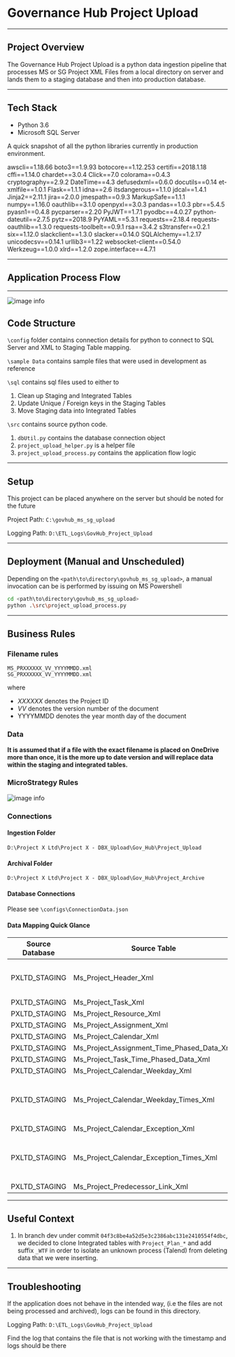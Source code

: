 # Governance Hub Project Upload

---

## Project Overview

The Governance Hub Project Upload is a python data ingestion pipeline that processes MS or SG Project XML Files from a local directory on server and lands them to a staging database and then into production database.

---

## Tech Stack


* Python 3.6
* Microsoft SQL Server

A quick snapshot of all the python libraries currently in production environment.

awscli==1.18.66
boto3==1.9.93
botocore==1.12.253
certifi==2018.1.18
cffi==1.14.0
chardet==3.0.4
Click==7.0
colorama==0.4.3
cryptography==2.9.2
DateTime==4.3
defusedxml==0.6.0
docutils==0.14
et-xmlfile==1.0.1
Flask==1.1.1
idna==2.6
itsdangerous==1.1.0
jdcal==1.4.1
Jinja2==2.11.1
jira==2.0.0
jmespath==0.9.3
MarkupSafe==1.1.1
numpy==1.16.0
oauthlib==3.1.0
openpyxl==3.0.3
pandas==1.0.3
pbr==5.4.5
pyasn1==0.4.8
pycparser==2.20
PyJWT==1.7.1
pyodbc==4.0.27
python-dateutil==2.7.5
pytz==2018.9
PyYAML==5.3.1
requests==2.18.4
requests-oauthlib==1.3.0
requests-toolbelt==0.9.1
rsa==3.4.2
s3transfer==0.2.1
six==1.12.0
slackclient==1.3.0
slacker==0.14.0
SQLAlchemy==1.2.17
unicodecsv==0.14.1
urllib3==1.22
websocket-client==0.54.0
Werkzeug==1.0.0
xlrd==1.2.0
zope.interface==4.7.1

---
## Application Process Flow

---
![image info](./doc/govhub_app_flow.jpg)


## Code Structure


`\config` folder contains connection details for python to connect to SQL Server and XML to Staging Table mapping.

`\sample Data` contains sample files that were used in development as reference

`\sql` contains sql files used to either to 
1. Clean up Staging and Integrated Tables
2. Update Unique / Foreign keys in the Staging Tables
3. Move Staging data into Integrated Tables

`\src` contains source python code. 
1. `dbUtil.py` contains the database connection object
2. `project_upload_helper.py` is a helper file
3. `project_upload_process.py` contains the application flow logic

---
## Setup


This project can be placed anywhere on the server but should be noted for the future


Project Path: `C:\govhub_ms_sg_upload`

Logging Path: `D:\ETL_Logs\GovHub_Project_Upload`

---
## Deployment (Manual and Unscheduled)


Depending on the `<path\to\directory\govhub_ms_sg_upload>`,
a manual invocation can be is performed by issuing on MS Powershell 

````bash
cd <path\to\directory\govhub_ms_sg_upload>
python .\src\project_upload_process.py
````

---
## Business Rules



### Filename rules



````
MS_PRXXXXXX_VV_YYYYMMDD.xml
SG_PRXXXXXX_VV_YYYYMMDD.xml
````

where 
* _XXXXXX_ denotes the Project ID
* _VV_ denotes the version number of the document
* YYYYMMDD denotes the year month day of the document

### Data

  **It is assumed that if a file with the exact filename is placed on OneDrive more than once, it is the more up to date version and will replace data within the staging and integrated tables.**

### MicroStrategy Rules

![image info](./doc/MSTR_rules.png)


### Connections 

#### Ingestion Folder

`D:\Project X Ltd\Project X - DBX_Upload\Gov_Hub\Project_Upload`

#### Archival Folder

`D:\Project X Ltd\Project X - DBX_Upload\Gov_Hub\Project_Archive`

#### Database Connections

Please see `\configs\ConnectionData.json`

#### Data Mapping Quick Glance

| Source Database | Source Table                               | Target Database | Target Table                                 | Transformation                                              |
|-----------------|--------------------------------------------|-----------------|----------------------------------------------|-------------------------------------------------------------|
| PXLTD_STAGING   | Ms_Project_Header_Xml                      | CEDW_HUB        | Project_Plan_Header_WTF                      | substring function to parse out PRXXXXXX                    |
| PXLTD_STAGING   | Ms_Project_Task_Xml                        | CEDW_HUB        | Project_Plan_Task_WTF                        |                                                             |
| PXLTD_STAGING   | Ms_Project_Resource_Xml                    | CEDW_HUB        | Project_Plan_Resource_WTF                    |                                                             |
| PXLTD_STAGING   | Ms_Project_Assignment_Xml                  | CEDW_HUB        | Project_Plan_Assignment_WTF                  |                                                             |
| PXLTD_STAGING   | Ms_Project_Calendar_Xml                    | CEDW_HUB        | Project_Plan_Calendar_WTF                    |                                                             |
| PXLTD_STAGING   | Ms_Project_Assignment_Time_Phased_Data_Xml | CEDW_HUB        | Project_Plan_Assignment_Time_Phased_Data_WTF |                                                             |
| PXLTD_STAGING   | Ms_Project_Task_Time_Phased_Data_Xml       | CEDW_HUB        | Project_Plan_Task_Time_Phased_Data_WTF       |                                                             |
| PXLTD_STAGING   | Ms_Project_Calendar_Weekday_Xml            | CEDW_HUB        | Project_Plan_Calendar_Weekday_WTF            |                                                             |
| PXLTD_STAGING   | Ms_Project_Calendar_Weekday_Times_Xml      | CEDW_HUB        | Project_Plan_Calendar_Weekday_WTF            | Joined with base table Weekday to flatten  the time ranges  |
| PXLTD_STAGING   | Ms_Project_Calendar_Exception_Xml          | CEDW_HUB        | Project_Plan_Calendar_Exception_WTF          |                                                             |
| PXLTD_STAGING   | Ms_Project_Calendar_Exception_Times_Xml    | CEDW_HUB        | Project_Plan_Calendar_Exception_WTF          | Joined with base table Exception to flatten the time ranges |
| PXLTD_STAGING   | Ms_Project_Predecessor_Link_Xml            | CEDW_HUB        | Project_Plan_Predecessor_Link_WTF            |                                                             |

---

## Useful Context 

1. In branch dev under commit `04f3c8be4a52d5e3c2386abc131e2410554f4dbc`, we decided to clone Integrated tables with `Project_Plan_*` and add suffix `_WTF` in order to isolate an unknown process (Talend) from deleting data that we were inserting. 

---

## Troubleshooting 


If the application does not behave in the intended way, (i.e the files are not being processed and archived), logs can be found in this directory. 

Logging Path: `D:\ETL_Logs\GovHub_Project_Upload`

Find the log that contains the file that is not working with the timestamp and logs should be there

